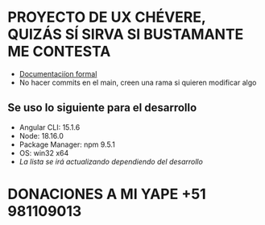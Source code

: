 # PROYECTO DE UX CHÉVERE, QUIZÁS SÍ SIRVA SI BUSTAMANTE ME CONTESTA

- [Documentaciíon formal](https://drive.google.com/drive/folders/1GUvx1CfU1E3HEDu4RJSPB-YSqHCCpRvW?usp=sharing)
- No hacer commits en el main, creen una rama si quieren modificar algo
  
## Se uso lo siguiente para el desarrollo
- Angular CLI: 15.1.6
- Node: 18.16.0
- Package Manager: npm 9.5.1
- OS: win32 x64
- *La lista se irá actualizando dependiendo del desarrollo*

# DONACIONES A MI YAPE +51 981109013

